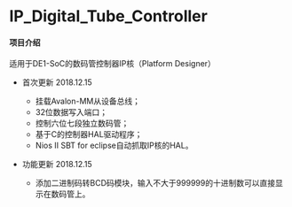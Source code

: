 # IP_Digital_Tube_Controller
#### 项目介绍
适用于DE1-SoC的数码管控制器IP核（Platform Designer）

* 首次更新 2018.12.15
    * 挂载Avalon-MM从设备总线；
    * 32位数据写入端口；
    * 控制六位七段独立数码管；
    * 基于C的控制器HAL驱动程序；
    * Nios Ⅱ SBT for eclipse自动抓取IP核的HAL。

* 功能更新 2018.12.15
    * 添加二进制码转BCD码模块，输入不大于999999的十进制数可以直接显示在数码管上。

